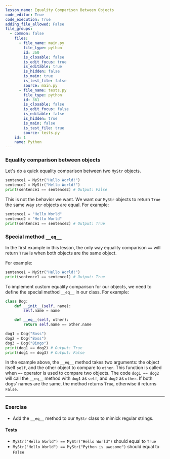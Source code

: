 ```yaml
---
lesson_name: Equality Comparison Between Objects
code_editor: True
code_execution: True
adding_file_allowed: False
file_groups:
  - common: false
    files:
      - file_name: main.py
        file_type: python
        id: 360
        is_closable: false
        is_edit_focus: true
        is_editable: true
        is_hidden: false
        is_main: true
        is_test_file: false
        source: main.py
      - file_name: tests.py
        file_type: python
        id: 361
        is_closable: false
        is_edit_focus: false
        is_editable: false
        is_hidden: true
        is_main: false
        is_test_file: true
        source: tests.py
    id: 1
    name: Python
---
```


### Equality comparison between objects

Let's do a quick equality comparison between two `MyStr` objects.

```python
sentence1 = MyStr("Hello World!")
sentence2 = MyStr("Hello World!")
print(sentence1 == sentence2) # Output: False
```

This is not the behavior we want. We want our `MyStr` objects to return `True` the same way `str` objects are equal. For example:

```python
sentence1 = "Hello World"
sentence2 = "Hello World"
print(sentence1 == sentence2) # Output: True
```

### Special method `__eq__`

In the first example in this lesson, the only way equality comparison `==` will return `True` is when both objects are the same object.

For example:

```python
sentence1 = MyStr("Hello World!")
print(sentence1 == sentence1) # Output: True
```

To implement custom equality comparison for our objects, we need to define the special method `__eq__` in our class. For example:

```python
class Dog:
    def __init__(self, name):
        self.name = name

    def __eq__(self, other):
        return self.name == other.name

dog1 = Dog("Boss")
dog2 = Dog("Boss")
dog3 = Dog("Bingo")
print(dog1 == dog2) # Output: True
print(dog1 == dog3) # Output: False
```

In the example above, the `__eq__` method takes two arguments: the object itself `self`, and the other object to compare to `other`. This function is called when `==` operator is used to compare two objects. The code `dog1 == dog2` will call the `__eq__` method with `dog1` as `self`, and `dog2` as `other`. If both dogs' names are the same, the method returns `True`, otherwise it returns `False`.

---

### Exercise

- Add the `__eq__` method to our `MyStr` class to mimick regular strings.

#### Tests

<ul>
<li id="test-1"><code>MyStr("Hello World") == MyStr("Hello World")</code> should equal to <code>True</code></li>
<li id="test-2"><code>MyStr("Hello World") == MyStr("Python is awesome")</code> should equal to <code>False</code></li>
</ul>
